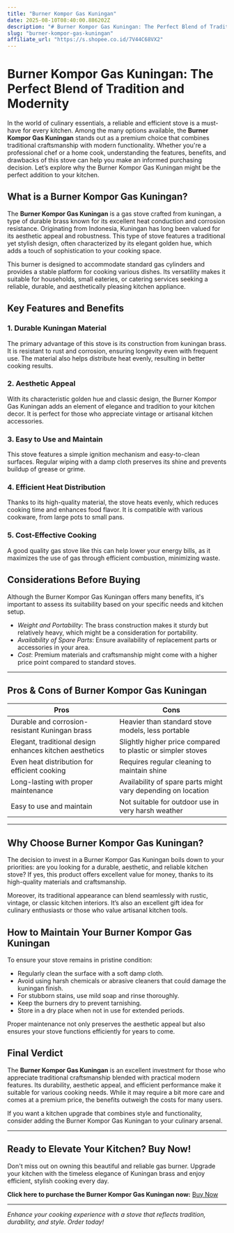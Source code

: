 ```yaml
---
title: "Burner Kompor Gas Kuningan"
date: 2025-08-10T08:40:00.886202Z
description: "# Burner Kompor Gas Kuningan: The Perfect Blend of Tradition and Modernity..."
slug: "burner-kompor-gas-kuningan"
affiliate_url: "https://s.shopee.co.id/7V44C68VX2"
---
```

# Burner Kompor Gas Kuningan: The Perfect Blend of Tradition and Modernity

In the world of culinary essentials, a reliable and efficient stove is a must-have for every kitchen. Among the many options available, the **Burner Kompor Gas Kuningan** stands out as a premium choice that combines traditional craftsmanship with modern functionality. Whether you're a professional chef or a home cook, understanding the features, benefits, and drawbacks of this stove can help you make an informed purchasing decision. Let’s explore why the Burner Kompor Gas Kuningan might be the perfect addition to your kitchen.

## What is a Burner Kompor Gas Kuningan?

The **Burner Kompor Gas Kuningan** is a gas stove crafted from kuningan, a type of durable brass known for its excellent heat conduction and corrosion resistance. Originating from Indonesia, Kuningan has long been valued for its aesthetic appeal and robustness. This type of stove features a traditional yet stylish design, often characterized by its elegant golden hue, which adds a touch of sophistication to your cooking space.

This burner is designed to accommodate standard gas cylinders and provides a stable platform for cooking various dishes. Its versatility makes it suitable for households, small eateries, or catering services seeking a reliable, durable, and aesthetically pleasing kitchen appliance.

## Key Features and Benefits

### 1. Durable Kuningan Material

The primary advantage of this stove is its construction from kuningan brass. It is resistant to rust and corrosion, ensuring longevity even with frequent use. The material also helps distribute heat evenly, resulting in better cooking results.

### 2. Aesthetic Appeal

With its characteristic golden hue and classic design, the Burner Kompor Gas Kuningan adds an element of elegance and tradition to your kitchen decor. It is perfect for those who appreciate vintage or artisanal kitchen accessories.

### 3. Easy to Use and Maintain

This stove features a simple ignition mechanism and easy-to-clean surfaces. Regular wiping with a damp cloth preserves its shine and prevents buildup of grease or grime.

### 4. Efficient Heat Distribution

Thanks to its high-quality material, the stove heats evenly, which reduces cooking time and enhances food flavor. It is compatible with various cookware, from large pots to small pans.

### 5. Cost-Effective Cooking

A good quality gas stove like this can help lower your energy bills, as it maximizes the use of gas through efficient combustion, minimizing waste.

## Considerations Before Buying

Although the Burner Kompor Gas Kuningan offers many benefits, it's important to assess its suitability based on your specific needs and kitchen setup.

- *Weight and Portability*: The brass construction makes it sturdy but relatively heavy, which might be a consideration for portability.
- *Availability of Spare Parts*: Ensure availability of replacement parts or accessories in your area.
- *Cost*: Premium materials and craftsmanship might come with a higher price point compared to standard stoves.

---

## Pros & Cons of Burner Kompor Gas Kuningan

| Pros | Cons |
|------------------------------|--------------------------------------------------------|
| Durable and corrosion-resistant Kuningan brass | Heavier than standard stove models, less portable |
| Elegant, traditional design enhances kitchen aesthetics | Slightly higher price compared to plastic or simpler stoves |
| Even heat distribution for efficient cooking | Requires regular cleaning to maintain shine |
| Long-lasting with proper maintenance | Availability of spare parts might vary depending on location |
| Easy to use and maintain | Not suitable for outdoor use in very harsh weather |

---

## Why Choose Burner Kompor Gas Kuningan?

The decision to invest in a Burner Kompor Gas Kuningan boils down to your priorities: are you looking for a durable, aesthetic, and reliable kitchen stove? If yes, this product offers excellent value for money, thanks to its high-quality materials and craftsmanship.

Moreover, its traditional appearance can blend seamlessly with rustic, vintage, or classic kitchen interiors. It’s also an excellent gift idea for culinary enthusiasts or those who value artisanal kitchen tools.

## How to Maintain Your Burner Kompor Gas Kuningan

To ensure your stove remains in pristine condition:

- Regularly clean the surface with a soft damp cloth.
- Avoid using harsh chemicals or abrasive cleaners that could damage the kuningan finish.
- For stubborn stains, use mild soap and rinse thoroughly.
- Keep the burners dry to prevent tarnishing.
- Store in a dry place when not in use for extended periods.

Proper maintenance not only preserves the aesthetic appeal but also ensures your stove functions efficiently for years to come.

## Final Verdict

The **Burner Kompor Gas Kuningan** is an excellent investment for those who appreciate traditional craftsmanship blended with practical modern features. Its durability, aesthetic appeal, and efficient performance make it suitable for various cooking needs. While it may require a bit more care and comes at a premium price, the benefits outweigh the costs for many users.

If you want a kitchen upgrade that combines style and functionality, consider adding the Burner Kompor Gas Kuningan to your culinary arsenal.

---

## Ready to Elevate Your Kitchen? Buy Now!

Don't miss out on owning this beautiful and reliable gas burner. Upgrade your kitchen with the timeless elegance of Kuningan brass and enjoy efficient, stylish cooking every day.

**Click here to purchase the Burner Kompor Gas Kuningan now:** [Buy Now](https://s.shopee.co.id/7V44C68VX2)

---

*Enhance your cooking experience with a stove that reflects tradition, durability, and style. Order today!*